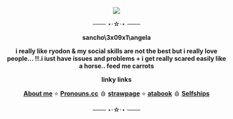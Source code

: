 
<p align=center>
<img src=https://github.com/user-attachments/assets/1fe79ca0-7dd9-4631-b726-866cd4b3174e></p> 
<div align=center> 
─── ⋆⋅☆⋅⋆ ───
 
  **sancho\3x09x1\angela**

  **i really like ryodon & my social skills are not the best but i really love people... !!.i iust have issues and problems + i get really scared easily like a horse.. feed me carrots**
  
  **linky links**
  
   [**About me**](https://stellular.net/LCB34) ⭐
   [**Pronouns.cc**](https://pronouns.cc/@3x09x1) 🩸
    [**strawpage**](https://lcb34.straw.page/) ⭐
    [**atabook**](https://lcb34.atabook.org/) 🩸
    [**Selfships**](https://docs.google.com/spreadsheets/d/1-EU5Tw7m-dFdLTFfKA0BA86avOmRTfVgRsw-BfhHVnk/edit?usp=drivesdk)

   ─── ⋆⋅☆⋅⋆ ───
